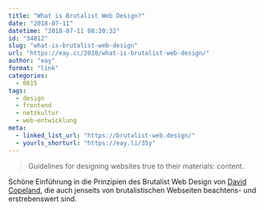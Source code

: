 ```yaml
---
title: "What is Brutalist Web Design?"
date: "2018-07-11"
datetime: "2018-07-11 08:20:32"
id: "34812"
slug: "what-is-brutalist-web-design"
url: "https://eay.cc/2018/what-is-brutalist-web-design/"
author: "eay"
format: "link"
categories:
  - 0815
tags:
  - design
  - frontend
  - netzkultur
  - web-entwicklung
meta:
  - linked_list_url: "https://brutalist-web.design/"
  - yourls_shorturl: "https://eay.li/35y"
---
```


> Guidelines for designing websites true to their materials: content.

Schöne Einführung in die Prinzipien des Brutalist Web Design von [David Copeland](https://naildrivin5.com/), die auch jenseits von brutalistischen Webseiten beachtens- und erstrebenswert sind.
